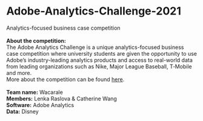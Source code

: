 # Adobe-Analytics-Challenge-2021
Analytics-focused business case competition <br>
<br>
**About the competition:** <br>
The Adobe Analytics Challenge is a unique analytics-focused business case competition where university students are given the opportunity to use Adobe’s industry-leading analytics products and access to real-world data from leading organizations such as Nike, Major League Baseball, T‑Mobile and more. <br>
More about the competition can be found [here](https://adobeanalyticschallenge.com/). <br> <br>
**Team name:** Wacarale <br>
**Members:** Lenka Raslova & Catherine Wang <br>
**Software:** Adobe Analytics <br>
**Data:** Disney <br>

